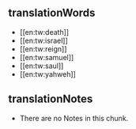 ## translationWords

* [[en:tw:death]]
* [[en:tw:israel]]
* [[en:tw:reign]]
* [[en:tw:samuel]]
* [[en:tw:saul]]
* [[en:tw:yahweh]]

## translationNotes

* There are no Notes in this chunk.
